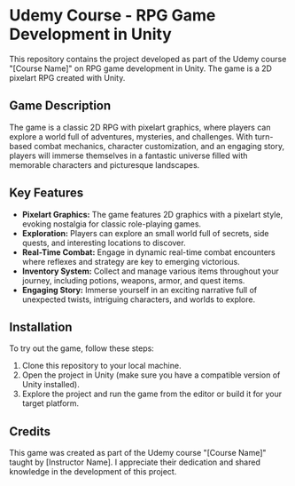 # Udemy Course - RPG Game Development in Unity


This repository contains the project developed as part of the Udemy course "[Course Name]" on RPG game development in Unity. The game is a 2D pixelart RPG created with Unity.

## Game Description

The game is a classic 2D RPG with pixelart graphics, where players can explore a world full of adventures, mysteries, and challenges. With turn-based combat mechanics, character customization, and an engaging story, players will immerse themselves in a fantastic universe filled with memorable characters and picturesque landscapes.

## Key Features

- **Pixelart Graphics:** The game features 2D graphics with a pixelart style, evoking nostalgia for classic role-playing games.
- **Exploration:** Players can explore an small world full of secrets, side quests, and interesting locations to discover.
- **Real-Time Combat:** Engage in dynamic real-time combat encounters where reflexes and strategy are key to emerging victorious.
- **Inventory System:** Collect and manage various items throughout your journey, including potions, weapons, armor, and quest items.
- **Engaging Story:** Immerse yourself in an exciting narrative full of unexpected twists, intriguing characters, and worlds to explore.


## Installation

To try out the game, follow these steps:

1. Clone this repository to your local machine.
2. Open the project in Unity (make sure you have a compatible version of Unity installed).
3. Explore the project and run the game from the editor or build it for your target platform.

## Credits

This game was created as part of the Udemy course "[Course Name]" taught by [Instructor Name]. I appreciate their dedication and shared knowledge in the development of this project.
